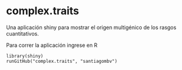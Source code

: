 complex.traits
==============

Una aplicación shiny para mostrar el origen multigénico de los rasgos cuantitativos. 

Para correr la aplicación ingrese en R

```
library(shiny)
runGitHub("complex.traits", "santiagombv")
```
